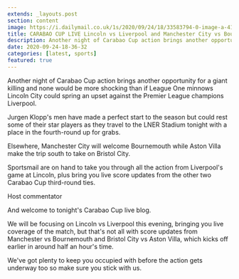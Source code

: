```yaml
---
extends: _layouts.post
section: content
image: https://i.dailymail.co.uk/1s/2020/09/24/18/33583794-0-image-a-41_1600968530137.jpg 
title: CARABAO CUP LIVE Lincoln vs Liverpool and Manchester City vs Bournemouth 
description: Another night of Carabao Cup action brings another opportunity for a giant killing and none would be more shocking than if League One minnows Lincoln could upset Liverpool. Follow it here. 
date: 2020-09-24-18-36-32 
categories: [latest, sports] 
featured: true 
--- 
```

Another night of Carabao Cup action brings another opportunity for a giant killing and none would be more shocking than if League One minnows Lincoln City could spring an upset against the Premier League champions Liverpool.

Jurgen Klopp's men have made a perfect start to the season but could rest some of their star players as they travel to the LNER Stadium tonight with a place in the fourth-round up for grabs.

Elsewhere, Manchester City will welcome Bournemouth while Aston Villa make the trip south to take on Bristol City.

Sportsmail are on hand to take you through all the action from Liverpool's game at Lincoln, plus bring you live score updates from the other two Carabao Cup third-round ties. 

Host commentator

And welcome to tonight's Carabao Cup live blog. 

We will be focusing on Lincoln vs Liverpool this evening, bringing you live coverage of the match, but that's not all with score updates from Manchester vs Bournemouth and Bristol City vs Aston Villa, which kicks off earlier in around half an hour's time.

We've got plenty to keep you occupied with before the action gets underway too so make sure you stick with us. 

